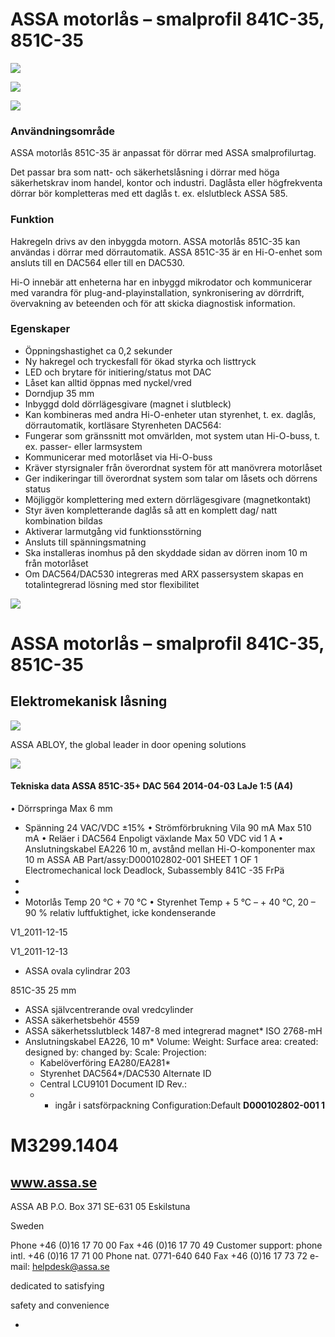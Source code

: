 # ASSA motorlås – smalprofil 841C-35, 851C-35

![](_page_0_Picture_1.jpeg)

![](_page_0_Picture_2.jpeg)

![](_page_0_Picture_4.jpeg)

### **Användningsområde**

ASSA motorlås 851C-35 är anpassat för dörrar med ASSA smalprofilurtag.

Det passar bra som natt- och säkerhetslåsning i dörrar med höga säkerhetskrav inom handel, kontor och industri. Daglåsta eller högfrekventa dörrar bör kompletteras med ett daglås t. ex. elslutbleck ASSA 585.

### **Funktion**

Hakregeln drivs av den inbyggda motorn. ASSA motorlås 851C-35 kan användas i dörrar med dörrautomatik. ASSA 851C-35 är en Hi-O-enhet som ansluts till en DAC564 eller till en DAC530.

Hi-O innebär att enheterna har en inbyggd mikrodator och kommunicerar med varandra för plug-and-playinstallation, synkronisering av dörrdrift, övervakning av beteenden och för att skicka diagnostisk information.

### **Egenskaper**

- Öppningshastighet ca 0,2 sekunder
- Ny hakregel och tryckesfall för ökad styrka och listtryck
- LED och brytare för initiering/status mot DAC
- Låset kan alltid öppnas med nyckel/vred
- Dorndjup 35 mm
- Inbyggd dold dörrlägesgivare (magnet i slutbleck)
- Kan kombineras med andra Hi-O-enheter utan styrenhet, t. ex. daglås, dörrautomatik, kortläsare Styrenheten DAC564:
- Fungerar som gränssnitt mot omvärlden, mot system utan Hi-O-buss, t. ex. passer- eller larmsystem
- Kommunicerar med motorlåset via Hi-O-buss
- Kräver styrsignaler från överordnat system för att manövrera motorlåset
- Ger indikeringar till överordnat system som talar om låsets och dörrens status
- Möjliggör komplettering med extern dörrlägesgivare (magnetkontakt)
- Styr även kompletterande daglås så att en komplett dag/ natt kombination bildas
- Aktiverar larmutgång vid funktionsstörning
- Ansluts till spänningsmatning
- Ska installeras inomhus på den skyddade sidan av dörren inom 10 m från motorlåset
- Om DAC564/DAC530 integreras med ARX passersystem skapas en totalintegrerad lösning med stor flexibilitet

![](_page_0_Picture_29.jpeg)

# ASSA motorlås – smalprofil 841C-35, 851C-35

## Elektromekanisk låsning

![](_page_1_Figure_2.jpeg)

ASSA ABLOY, the global leader in door opening solutions

![](_page_1_Figure_4.jpeg)

#### **Tekniska data ASSA 851C-35+ DAC 564** 2014-04-03 LaJe 1:5 (A4)

• Dörrspringa Max 6 mm

- Spänning 24 VAC/VDC ±15% • Strömförbrukning Vila 90 mA Max 510 mA • Reläer i DAC564 Enpoligt växlande Max 50 VDC vid 1 A • Anslutningskabel EA226 10 m, avstånd mellan Hi-O-komponenter max 10 m ASSA AB Part/assy:D000102802-001 SHEET 1 OF 1 Electromechanical lock Deadlock, Subassembly 841C -35 FrPä
- 
- 
- Motorlås Temp 20 °C + 70 °C • Styrenhet Temp + 5 °C – + 40 °C, 20 – 90 % relativ luftfuktighet, icke kondenserande

V1_2011-12-15

V1_2011-12-13

- ASSA ovala cylindrar
203

851C-35 25 mm

- ASSA självcentrerande oval vredcylinder
- ASSA säkerhetsbehör 4559
- ASSA säkerhetsslutbleck 1487-8 med integrerad magnet* ISO 2768-mH
- Anslutningskabel EA226, 10 m* Volume: Weight: Surface area: created: designed by: changed by: Scale: Projection:
	- Kabelöverföring EA280/EA281*
	- Styrenhet DAC564*/DAC530 Alternate ID
	- Central LCU9101 Document ID Rev.:
	- * ingår i satsförpackning Configuration:Default **D000102802-001 1**

# M3299.1404

## www.assa.se

ASSA AB P.O. Box 371 SE-631 05 Eskilstuna

Sweden

Phone +46 (0)16 17 70 00 Fax +46 (0)16 17 70 49 Customer support: phone intl. +46 (0)16 17 71 00 Phone nat. 0771-640 640 Fax +46 (0)16 17 73 72 e-mail: helpdesk@assa.se

dedicated to satisfying

safety and convenience

-